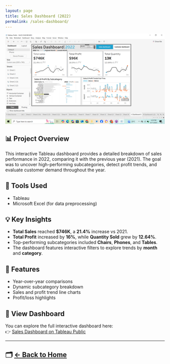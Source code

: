 ```yaml
---
layout: page
title: Sales Dashboard (2022)
permalink: /sales-dashboard/
---
```


![Sales Dashboard Screenshot](/pages/sales-dashboard.png)


## 📊 Project Overview
This interactive Tableau dashboard provides a detailed breakdown of sales performance in 2022, comparing it with the previous year (2021). The goal was to uncover high-performing subcategories, detect profit trends, and evaluate customer demand throughout the year.

## 🔧 Tools Used
- Tableau
- Microsoft Excel (for data preprocessing)

## 💡 Key Insights
- **Total Sales** reached **$746K**, a **21.4%** increase vs 2021.
- **Total Profit** increased by **16%**, while **Quantity Sold** grew by **12.64%**.
- Top-performing subcategories included **Chairs**, **Phones**, and **Tables**.
- The dashboard features interactive filters to explore trends by **month** and **category**.

## 📌 Features
- Year-over-year comparisons
- Dynamic subcategory breakdown
- Sales and profit trend line charts
- Profit/loss highlights

## 🔗 View Dashboard
You can explore the full interactive dashboard here:  
👉 [Sales Dashboard on Tableau Public](https://public.tableau.com/app/profile/jeremiah.ogundipe/viz/SALESDASHBOARD_17424897581460/Dashboard1)

---

## 🗂 [← Back to Home](/)
